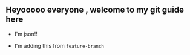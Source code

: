 ## Heyooooo everyone , welcome to my git guide here
- I'm json!!

- I'm adding this from `feature-branch`